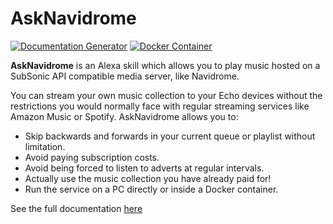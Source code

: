 # AskNavidrome

[![Documentation Generator](https://github.com/rosskouk/asknavidrome/actions/workflows/build_sphinx_docs.yml/badge.svg?branch=main)](https://github.com/rosskouk/asknavidrome/actions/workflows/build_sphinx_docs.yml) [![Docker Container](https://github.com/rosskouk/asknavidrome/actions/workflows/build_image.yml/badge.svg)](https://github.com/rosskouk/asknavidrome/actions/workflows/build_image.yml)


**AskNavidrome** is an Alexa skill which allows you to play music hosted on a SubSonic API compatible media server, like Navidrome.

You can stream your own music collection to your Echo devices without the restrictions you would normally face with regular 
streaming services like Amazon Music or Spotify.  AskNavidrome allows you to:

- Skip backwards and forwards in your current queue or playlist without limitation.
- Avoid paying subscription costs.
- Avoid being forced to listen to adverts at regular intervals.
- Actually use the music collection you have already paid for!
- Run the service on a PC directly or inside a Docker container.

See the full documentation [here](https://rosskouk.github.io/asknavidrome)